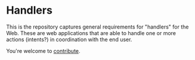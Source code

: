 # Handlers
This is the repository captures general requirements for "handlers" for the Web. These are web applications that are able to handle one or more actions (intents?) in coordination with the end user. 

You're welcome to [contribute](CONTRIBUTING.md).
